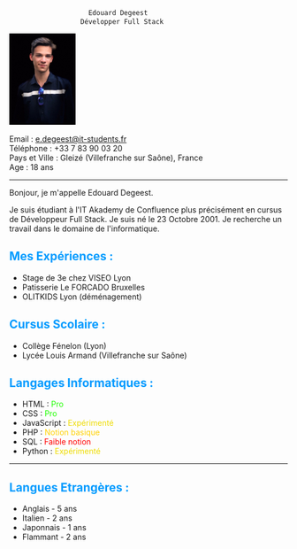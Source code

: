 ﻿

						Edouard Degeest
					  Développer Full Stack

<img src="image(md)/IMG_5063.JPG" width="120">

Email : e.degeest@it-students.fr  
Téléphone : +33 7 83 90 03 20  
Pays et Ville : Gleizé (Villefranche sur Saône), France  
Age : 18 ans

-----
Bonjour, je m'appelle Edouard Degeest. 

Je suis étudiant à l'IT Akademy de Confluence
plus précisément en
cursus de Développeur Full Stack. Je suis né le 23 Octobre 2001.
Je recherche un travail dans le domaine de l'informatique.

## <font color=009BFF>Mes Expériences : </font>

 - Stage de 3e chez VISEO Lyon
 - Patisserie Le FORCADO Bruxelles
 - OLITKIDS Lyon (déménagement)
 
 ## <font color=009BFF>Cursus Scolaire : </font>
 
 - Collège Fénelon (Lyon)
 - Lycée Louis Armand (Villefranche sur Saône)

## <font color=009BFF>Langages Informatiques : </font>

 - HTML : <font color=1FFF00>Pro</font>
 - CSS : <font color=1FFF00>Pro</font>
 - JavaScript : <font color=EEDC00>Expérimenté</font>
 - PHP : <font color=FFD100>Notion basique</font>
 - SQL : <font color=FF0000>Faible notion</font>
 - Python : <font color=EEDC00>Expérimenté</font>
 ------------------------------------------
 
## <font color=009BFF>Langues Etrangères :</font>
 
 - Anglais - 5 ans
 - Italien - 2 ans
 - Japonnais - 1 ans
 - Flammant - 2 ans